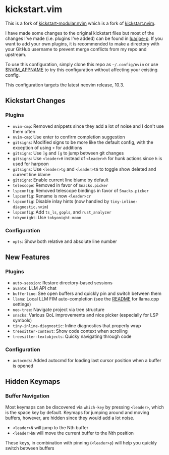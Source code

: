 # kickstart.vim

This is a fork of [kickstart-modular.nvim](https://github.com/dam9000/kickstart-modular.nvim) which is a fork of [kickstart.nvim](https://github.com/nvim-lua/kickstart.nvim). 

I have made some changes to the original kickstart files but most of the changes I've made (i.e. plugins I've added) can be found in [lua/joe-p](./lua/joe-p). If you want to add your own plugins, it is recommended to make a directory with your GitHub username to prevent merge conflicts from my repo and upstream. 

To use this configuration, simply clone this repo as `~/.config/nvim` or use [$NVIM_APPNAME](https://neovim.io/doc/user/starting.html#%24NVIM_APPNAME) to try this configuration without affecting your existing config.

This configuration targets the latest neovim release, 10.3. 

## Kickstart Changes

### Plugins
* `nvim-cmp`: Removed snippets since they add a lot of noise and I don't use them often
* `nvim-cmp`: Use enter to confirm completion suggestion
* `gitsigns`: Modified signs to be more like the default config, with the exception of using `+` for additions
* `gitsigns`: Use `]g` and `[g` to jump between git changes
* `gitsigns`: Use `<leader>H` instead of `<leader>h` for hunk actions since `h` is used for harpoon
* `gitsigns`: Use `<leader>tg` and `<leader>tG` to toggle show deleted and current line blame
* `gitsigns`: Enable current line blame by default
* `telescope`: Removed in favor of `Snacks.picker`
* `lspconfig`: Removed telescope bindings in favor of `Snacks.picker`
* `lspconfig`: Rename is now `<leader>cr`
* `lspconfig`: Disable inlay hints (now handled by `tiny-inline-diagnostic.nvim`)
* `lspconfig`: Add `ts_ls`, `gopls`, and `rust_analyzer`
* `tokyonight`: Use `tokyonight-moon`

### Configuration

* `opts`: Show both relative and absolute line number

## New Features

### Plugins

* `auto-session`: Restore directory-based sessions
* `avante`: LLM API chat
* `bufferline`: See open buffers and quickly pin and switch between them
* `llama`: Local LLM FIM auto-completion (see the [README](https://github.com/ggml-org/llama.vim?tab=readme-ov-file#llamacpp-settings) for llama.cpp settings)
* `neo-tree`: Navigate project via tree structure
* `snacks`: Various QoL improvements and nice picker (especially for LSP symbols)
* `tiny-inline-diagnostic`: Inline diagnostics that properly wrap
* `treesitter-context`: Show code context when scrolling
* `treesitter-textobjects`: Quicky navigating through code

### Configuration

* `autocmds`: Added autocmd for loading last cursor position when a buffer is opened

## Hidden Keymaps

### Buffer Navigation

Most keymaps can be discovered via `which-key` by pressing `<leader>`, which is the space key by default. Keymaps for jumping around and moving buffers, however, are hidden since they would add a lot noise.

* `<leader>N` will jump to the Nth buffer
* `<leader>bN` will move the current buffer to the Nth position

These keys, in combination with pinning (`<leader>p`) will help you quickly switch between buffers
